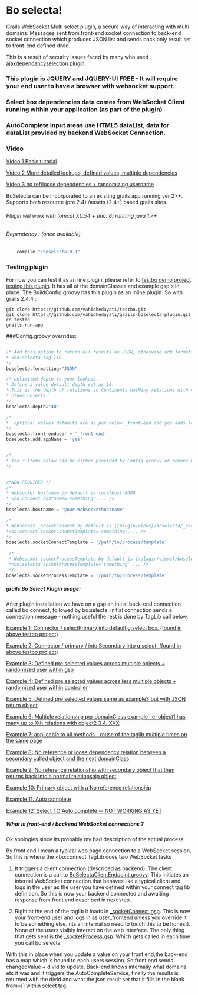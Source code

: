 Bo selecta! 
=========

Grails WebSocket Multi select plugin, a secure way of interacting with multi domains. Messages sent from front-end socket connection to back-end socket connection which produces JSON list and sends back only result set to front-end defined divId.

This is a result of security issues faced by many who used [ajaxdependancyselection plugin](https://github.com/vahidhedayati/ajaxdependancyselection). 

### This plugin is JQUERY and JQUERY-UI FREE - It will require your end user to have a browser with websocket support. 
### Select box dependencies data comes from WebSocket Client running within your application (as part of the plugin)
### AutoComplete input areas use HTML5 dataList, data for dataList provided by backend WebSocket Connection.
 

 ### Video
 
 [Video 1 Basic tutorial](https://www.youtube.com/watch?v=wZJl-pPPlOA)
  
 [Video 2 More detailed lookups, defined values, multiple dependencies](https://www.youtube.com/watch?v=qbYvy2Uc_Fc)

[Video 3 no ref/loose dependencies + randomizing username](https://www.youtube.com/watch?v=7FxYJjMLSjQ)

 BoSelecta can be incorporated to an existing grails app running ver 2>+. Supports both resource (pre 2.4) /assets (2.4+) based grails sites.

###### Plugin will work with tomcat 7.0.54 + (inc. 8) running java 1.7+


###### Dependency : (once available) 
```groovy
	compile ":boselecta:0.1" 
```

### Testing plugin 

For now you can test it as an line plugin, please refer to [testbo demo project testing this plugin](https://github.com/vahidhedayati/testbo). It has all of the domainClasses and example gsp's in place. The BuildConfig.groovy has this plugin as an inline plugin. So with grails 2.4.4 :


```
git clone https://github.com/vahidhedayati/testbo.git
git clone https://github.com/vahidhedayati/grails-boselecta-plugin.git
cd testbo
grails run-app
```



###Config.groovy overrides:
```groovy

/* Add this option to return all results as JSON, otherwise add formatting to 
* <bo:selecta tag lib
*/
boselecta.formatting="JSON"

/* Unlimited depth to your lookups.
* Define a value default depth set as 10.
* This is the depth of relations so Continents hasMany relations with 40 
* other objects.
*/
boselecta.depth="40"

/*
*  optional values defaults are as per below _front-end and yes adds localhost:8080/yourappName/ to WebSocket connection line
*/
boselecta.front-enduser = '_front-end'
boselecta.add.appName = 'yes'


/*
* The 3 items below can be either provided by Config.groovy or remove boselecta and add items to taglib calls 
*/ 


/*NON REQUIRED */
/*
* Websocket hostname by default is localhost:8080
* <bo:connect hostname='something'.... /> 
*/
boselecta.hostname = 'your WebSockethostname'

/*
* Websocket _socketConnect by default is {/plugin/views}/boselecta/_socketConnect.gsp
*<bo:connect socketConnectTemplate='something'.... /> 
*/
boselecta.socketConnectTemplate = '/path/to/process/template'
 
 /*
 * Websocket socketProcessTemplate by default is {/plugin/views}/boselecta/_socketProcess.gsp
 *<bo:selecta socketProcessTemplate='something'.... /> 
 */
boselecta.socketProcessTemplate = '/path/to/process/template'


```


##### grails Bo Select Plugin usage:
After plugin installation we have on a gsp an initial back-end  connection called bo:connect, followed by bo:selecta. initial connection sends a connection message - nothing useful the rest is done by TagLib call below.

[Example 1: Connector / selectPrimary into default g:select box. (found in above testbo project)](https://github.com/vahidhedayati/testbo/blob/master/grails-app/views/test/index.gsp)

[Example 2:  Connector / primary / into Secondary into g:select:  (found in above testbo project)](https://github.com/vahidhedayati/testbo/blob/master/grails-app/views/test/index2.gsp)

[Example 3: Defined pre selected values across multiple objects + randomized user within gsp](https://github.com/vahidhedayati/testbo/blob/master/grails-app/views/test/definedselectvalues.gsp)

[Example 4: Defined pre selected values across less multiple objects + randomized user within controller](https://github.com/vahidhedayati/testbo/blob/master/grails-app/views/test/definedselectvalues2.gsp)

[Example 5: Defined pre selected values same as example3 but with JSON return object](https://github.com/vahidhedayati/testbo/blob/master/grails-app/views/test/definedselectvalues3.gsp)

[Example 6: Multiple relationship per domainClass example i.e. object1 has many up to Xth relations with object2 3 4..XXX](https://github.com/vahidhedayati/testbo/blob/master/grails-app/views/test/multidomainexample.gsp)

[Example 7: applicable to all methods - reuse of the taglib multiple times on the same page](https://github.com/vahidhedayati/testbo/blob/master/grails-app/views/test/multimultidomainexample.gsp)

[Example 8: No reference or loose dependency relation between a secondary called object and the next domainClass](https://github.com/vahidhedayati/testbo/blob/master/grails-app/views/test/noref.gsp)

[Example 9: No reference relationship with secondary object that then returns back into a normal relationship object](https://github.com/vahidhedayati/testbo/blob/master/grails-app/views/test/norefselectionext.gsp)

[Example 10: Primary object with a No reference relationship ](https://github.com/vahidhedayati/testbo/blob/master/grails-app/views/test/norefprimary.gsp)

[Example 11: Auto complete](https://github.com/vahidhedayati/testbo/blob/master/grails-app/views/test/autoComplete.gsp)

[Example 12: Select TO Auto complete -- NOT WORKING AS YET](https://github.com/vahidhedayati/testbo/blob/master/grails-app/views/test/selectautoComplete.gsp) 



##### What is front-end / backend WebSocket connections ?
Ok apologies since its probably my bad description of the actual process.

By front end I mean a typical web page connection to a WebSocket session. So this is where the <bo:connect TagLib does two WebSocket tasks

1. It triggers a client connection (described as backend). The client connection is a call to [BoSelectaClientEndpoint.groovy](https://github.com/vahidhedayati/grails-boselecta-plugin/blob/master/src/groovy/grails/plugin/boselecta/BoSelectaClientEndpoint.groovy). This initiates an internal WebSocket connection that behaves like a typical client and logs in the user as the user you have defined within your connect tag lib definition. So this is now your backend connected and awaiting response from front end described in next step.

2. Right at the end of the taglib it loads in [_socketConnect.gsp](https://github.com/vahidhedayati/grails-boselecta-plugin/blob/master/grails-app/views/boselecta/_socketConnect.gsp). This is now your front-end user and logs in as user_frontend unless you override it to be something else. (its all internal so need to touch this to be honest).
None of the users visibly interact on the web interface. The only thing that gets sent is the [_socketProcess.gsp](https://github.com/vahidhedayati/grails-boselecta-plugin/blob/master/grails-app/views/boselecta/_socketProcess.gsp]). Which gets called in each time you call bo:selecta

With this in place when you update a value on your front end,the back-end has a map which  is bound to each users session. So front end sends changedValue + divId to update. Back-end knows internally what domains etc it was and it triggers the AutoCompleteService, finally the results is returned with the divId and what the json result set that it fills in the blank from=[] within select tag.

